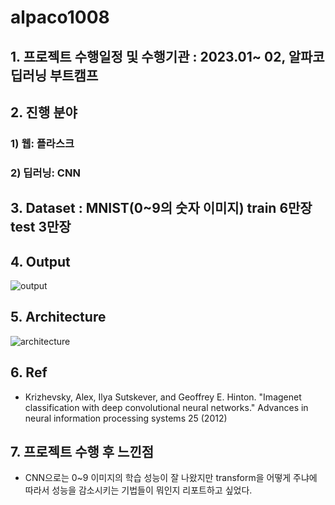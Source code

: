 # alpaco1008
 
## 1. 프로젝트 수행일정 및 수행기관 : 2023.01~ 02, 알파코 딥러닝 부트캠프


## 2. 진행 분야

  ### 1) 웹: 플라스크
 
  ### 2) 딥러닝: CNN

 
## 3. Dataset : MNIST(0~9의 숫자 이미지) train 6만장 test 3만장


## 4. Output
![output](https://github.com/user-attachments/assets/d4bc35ad-c2a3-4dc2-9e76-a47c6222bf42)


## 5. Architecture
![architecture](https://github.com/user-attachments/assets/9ba920fe-f1b2-48fc-8a5f-8edb876fdc7b)


## 6. Ref
- Krizhevsky, Alex, Ilya Sutskever, and Geoffrey E. Hinton. "Imagenet classification with deep convolutional neural networks." Advances in neural information processing systems 25 (2012)


## 7. 프로젝트 수행 후 느낀점
- CNN으로는 0~9 이미지의 학습 성능이 잘 나왔지만 transform을 어떻게 주냐에 따라서 성능을 감소시키는 기법들이 뭐인지 리포트하고 싶었다.
